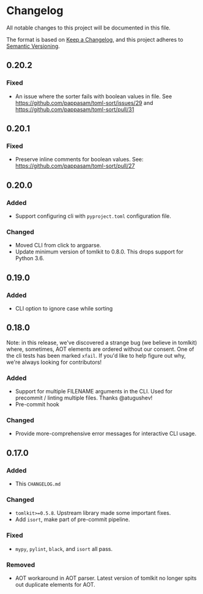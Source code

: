 # Changelog

All notable changes to this project will be documented in this file.

The format is based on [Keep a Changelog](https://keepachangelog.com/en/1.0.0/), and this project adheres to [Semantic Versioning](https://semver.org/spec/v2.0.0.html).

## 0.20.2

### Fixed

- An issue where the sorter fails with boolean values in file. See <https://github.com/pappasam/toml-sort/issues/29> and <https://github.com/pappasam/toml-sort/pull/31>

## 0.20.1

### Fixed

- Preserve inline comments for boolean values. See: <https://github.com/pappasam/toml-sort/pull/27>

## 0.20.0

### Added

- Support configuring cli with `pyproject.toml` configuration file.

### Changed

- Moved CLI from click to argparse.
- Update minimum version of tomlkit to 0.8.0. This drops support for Python 3.6.

## 0.19.0

### Added

- CLI option to ignore case while sorting

## 0.18.0

Note: in this release, we've discovered a strange bug (we believe in tomlkit) where, sometimes, AOT elements are ordered without our consent. One of the cli tests has been marked `xfail`. If you'd like to help figure out why, we're always looking for contributors!

### Added

- Support for multiple FILENAME arguments in the CLI. Used for precommit / linting multiple files. Thanks @atugushev!
- Pre-commit hook

### Changed

- Provide more-comprehensive error messages for interactive CLI usage.

## 0.17.0

### Added

- This `CHANGELOG.md`

### Changed

- `tomlkit>=0.5.8`. Upstream library made some important fixes.
- Add `isort`, make part of pre-commit pipeline.

### Fixed

- `mypy`, `pylint`, `black`, and `isort` all pass.

### Removed

- AOT workaround in AOT parser. Latest version of tomlkit no longer spits out duplicate elements for AOT.
